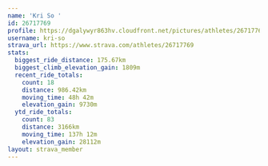 ```yaml
---
name: 'Kri So '
id: 26717769
profile: https://dgalywyr863hv.cloudfront.net/pictures/athletes/26717769/7761026/14/large.jpg
username: kri-so
strava_url: https://www.strava.com/athletes/26717769
stats:
  biggest_ride_distance: 175.67km
  biggest_climb_elevation_gain: 1809m
  recent_ride_totals:
    count: 18
    distance: 986.42km
    moving_time: 48h 42m
    elevation_gain: 9730m
  ytd_ride_totals:
    count: 83
    distance: 3166km
    moving_time: 137h 12m
    elevation_gain: 28112m
layout: strava_member
--- 
```


